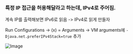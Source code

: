 ### 특정 IP 접근을 허용해달라고 하는데, IPv4로 주어짐.

계속 IP를 출력해보면 IPv6로 읽음 -> IPv4로 읽게 만들자

Run Configurations -> (x) = Arguments -> VM arguments에 ``` -Djava.net.preferIPv4Stack=true ``` 추가

![Image](https://github.com/user-attachments/assets/7d65aca9-362c-400a-b250-6b05375fb4a8)
